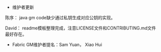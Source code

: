 - 维护者更新

陈序： java gm code缺少通过私钥生成对应公钥的实现。

David： readme模板整理完成，注意LICENSE文件和CONTRIBUTING.md文件最好存在。

- Fabric GM维护者提名：Sam Yuan， Xiao Hui